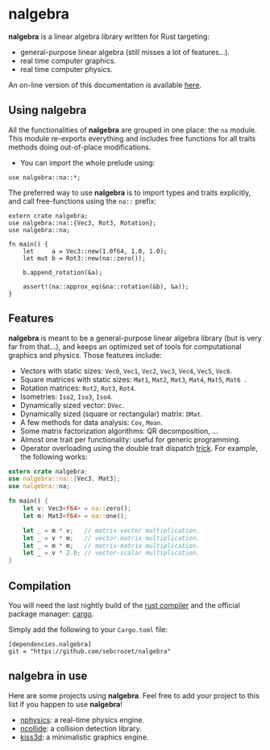 # nalgebra

**nalgebra** is a linear algebra library written for Rust targeting:

* general-purpose linear algebra (still misses a lot of features…).
* real time computer graphics.
* real time computer physics.

An on-line version of this documentation is available [here](http://nalgebra.org).

## Using **nalgebra**
All the functionalities of **nalgebra** are grouped in one place: the `na` module.
This module re-exports everything and includes free functions for all traits methods doing
out-of-place modifications.

* You can import the whole prelude using:

```
use nalgebra::na::*;
```

The preferred way to use **nalgebra** is to import types and traits explicitly, and call
free-functions using the `na::` prefix:

```.rust
extern crate nalgebra;
use nalgebra::na::{Vec3, Rot3, Rotation};
use nalgebra::na;

fn main() {
    let     a = Vec3::new(1.0f64, 1.0, 1.0);
    let mut b = Rot3::new(na::zero());

    b.append_rotation(&a);

    assert!(na::approx_eq(&na::rotation(&b), &a));
}
```

## Features
**nalgebra** is meant to be a general-purpose linear algebra library (but is very far from that…),
and keeps an optimized set of tools for computational graphics and physics. Those features include:

* Vectors with static sizes: `Vec0`, `Vec1`, `Vec2`, `Vec3`, `Vec4`, `Vec5`, `Vec6`.
* Square matrices with static sizes: `Mat1`, `Mat2`, `Mat3`, `Mat4`, `Mat5`, `Mat6 `.
* Rotation matrices: `Rot2`, `Rot3`, `Rot4`.
* Isometries: `Iso2`, `Iso3`, `Iso4`.
* Dynamically sized vector: `DVec`.
* Dynamically sized (square or rectangular) matrix: `DMat`.
* A few methods for data analysis: `Cov`, `Mean`.
* Some matrix factorization algorithms: QR decomposition, ...
* Almost one trait per functionality: useful for generic programming.
* Operator overloading using the double trait dispatch
  [trick](http://smallcultfollowing.com/babysteps/blog/2012/10/04/refining-traits-slash-impls/).
  For example, the following works:

```rust
extern crate nalgebra;
use nalgebra::na::{Vec3, Mat3};
use nalgebra::na;

fn main() {
    let v: Vec3<f64> = na::zero();
    let m: Mat3<f64> = na::one();

    let _ = m * v;   // matrix-vector multiplication.
    let _ = v * m;   // vector-matrix multiplication.
    let _ = m * m;   // matrix-matrix multiplication.
    let _ = v * 2.0; // vector-scalar multiplication.
}
```

## Compilation
You will need the last nightly build of the [rust compiler](http://www.rust-lang.org)
and the official package manager: [cargo](https://github.com/rust-lang/cargo).

Simply add the following to your `Cargo.toml` file:

```
[dependencies.nalgebra]
git = "https://github.com/sebcrozet/nalgebra"
```


## **nalgebra** in use
Here are some projects using **nalgebra**.
Feel free to add your project to this list if you happen to use **nalgebra**!

* [nphysics](http://nphysics-dev.org): a real-time physics engine.
* [ncollide](http://ncollide.org): a collision detection library.
* [kiss3d](http://kiss3d.org): a minimalistic graphics engine.
